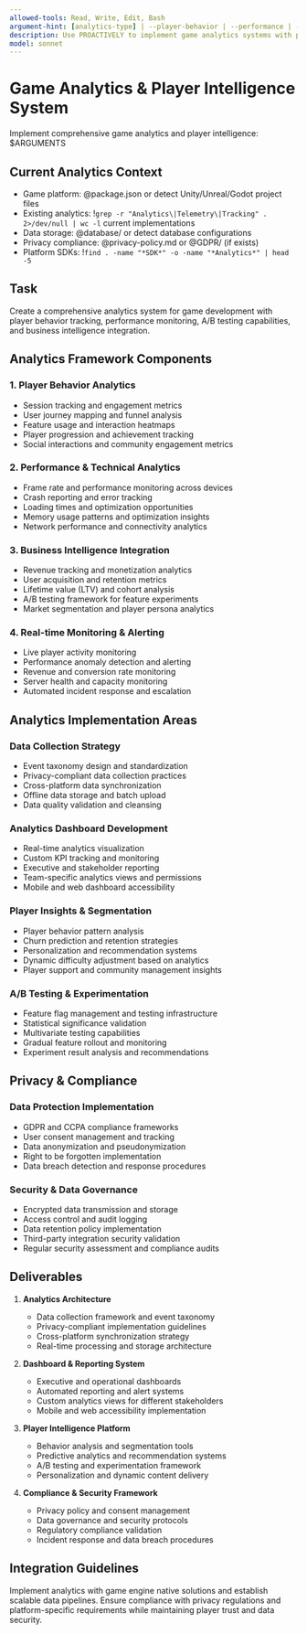```yaml
---
allowed-tools: Read, Write, Edit, Bash
argument-hint: [analytics-type] | --player-behavior | --performance | --monetization | --retention | --comprehensive
description: Use PROACTIVELY to implement game analytics systems with player behavior tracking, performance monitoring, and business intelligence integration
model: sonnet
---
```


# Game Analytics & Player Intelligence System

Implement comprehensive game analytics and player intelligence: $ARGUMENTS

## Current Analytics Context

- Game platform: @package.json or detect Unity/Unreal/Godot project files
- Existing analytics: !`grep -r "Analytics\|Telemetry\|Tracking" . 2>/dev/null | wc -l` current implementations
- Data storage: @database/ or detect database configurations
- Privacy compliance: @privacy-policy.md or @GDPR/ (if exists)
- Platform SDKs: !`find . -name "*SDK*" -o -name "*Analytics*" | head -5`

## Task

Create a comprehensive analytics system for game development with player behavior tracking, performance monitoring, A/B testing capabilities, and business intelligence integration.

## Analytics Framework Components

### 1. Player Behavior Analytics
- Session tracking and engagement metrics
- User journey mapping and funnel analysis
- Feature usage and interaction heatmaps
- Player progression and achievement tracking
- Social interactions and community engagement metrics

### 2. Performance & Technical Analytics
- Frame rate and performance monitoring across devices
- Crash reporting and error tracking
- Loading times and optimization opportunities
- Memory usage patterns and optimization insights
- Network performance and connectivity analytics

### 3. Business Intelligence Integration
- Revenue tracking and monetization analytics
- User acquisition and retention metrics
- Lifetime value (LTV) and cohort analysis
- A/B testing framework for feature experiments
- Market segmentation and player persona analytics

### 4. Real-time Monitoring & Alerting
- Live player activity monitoring
- Performance anomaly detection and alerting
- Revenue and conversion rate monitoring
- Server health and capacity monitoring
- Automated incident response and escalation

## Analytics Implementation Areas

### Data Collection Strategy
- Event taxonomy design and standardization
- Privacy-compliant data collection practices
- Cross-platform data synchronization
- Offline data storage and batch upload
- Data quality validation and cleansing

### Analytics Dashboard Development
- Real-time analytics visualization
- Custom KPI tracking and monitoring
- Executive and stakeholder reporting
- Team-specific analytics views and permissions
- Mobile and web dashboard accessibility

### Player Insights & Segmentation
- Player behavior pattern analysis
- Churn prediction and retention strategies
- Personalization and recommendation systems
- Dynamic difficulty adjustment based on analytics
- Player support and community management insights

### A/B Testing & Experimentation
- Feature flag management and testing infrastructure
- Statistical significance validation
- Multivariate testing capabilities
- Gradual feature rollout and monitoring
- Experiment result analysis and recommendations

## Privacy & Compliance

### Data Protection Implementation
- GDPR and CCPA compliance frameworks
- User consent management and tracking
- Data anonymization and pseudonymization
- Right to be forgotten implementation
- Data breach detection and response procedures

### Security & Data Governance
- Encrypted data transmission and storage
- Access control and audit logging
- Data retention policy implementation
- Third-party integration security validation
- Regular security assessment and compliance audits

## Deliverables

1. **Analytics Architecture**
   - Data collection framework and event taxonomy
   - Privacy-compliant implementation guidelines
   - Cross-platform synchronization strategy
   - Real-time processing and storage architecture

2. **Dashboard & Reporting System**
   - Executive and operational dashboards
   - Automated reporting and alert systems
   - Custom analytics views for different stakeholders
   - Mobile and web accessibility implementation

3. **Player Intelligence Platform**
   - Behavior analysis and segmentation tools
   - Predictive analytics and recommendation systems
   - A/B testing and experimentation framework
   - Personalization and dynamic content delivery

4. **Compliance & Security Framework**
   - Privacy policy and consent management
   - Data governance and security protocols
   - Regulatory compliance validation
   - Incident response and data breach procedures

## Integration Guidelines

Implement analytics with game engine native solutions and establish scalable data pipelines. Ensure compliance with privacy regulations and platform-specific requirements while maintaining player trust and data security.